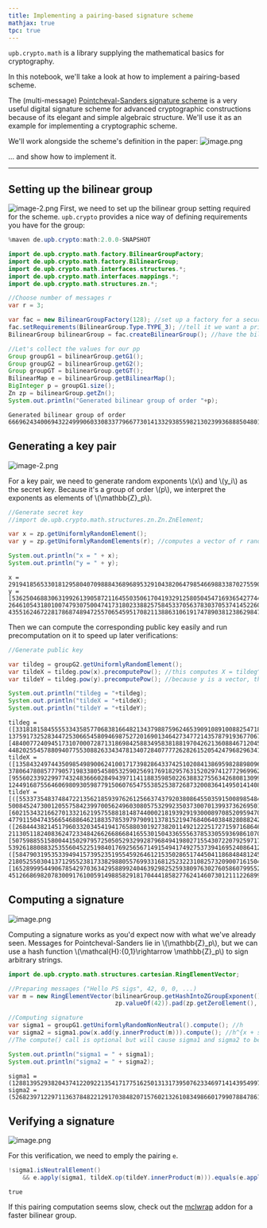 ```yaml
---
title: Implementing a pairing-based signature scheme
mathjax: true
tpc: true
---
```


`upb.crypto.math` is a library supplying the mathematical basics for cryptography.

In this notebook, we'll take a look at how to implement a pairing-based scheme.

The (multi-message) [Pointcheval-Sanders signature scheme](https://eprint.iacr.org/2015/525) is a very useful digital signature scheme for advanced cryptographic constructions because of its elegant and simple algebraic structure. We'll use it as an example for implementing a cryptographic scheme.

We'll work alongside the scheme's definition in the paper:
![image.png](attachment:image.png)

... and show how to implement it. 

<hr>

## Setting up the bilinear group

![image-2.png](attachment:image-2.png)
First, we need to set up the bilinear group setting required for the scheme. `upb.crypto` provides a nice way of defining requirements you have for the group:


```java
%maven de.upb.crypto:math:2.0.0-SNAPSHOT
```


```java
import de.upb.crypto.math.factory.BilinearGroupFactory;
import de.upb.crypto.math.factory.BilinearGroup;
import de.upb.crypto.math.interfaces.structures.*;
import de.upb.crypto.math.interfaces.mappings.*;
import de.upb.crypto.math.structures.zn.*;

//Choose number of messages r
var r = 3;

var fac = new BilinearGroupFactory(128); //set up a factory for a security parameter 128 curve
fac.setRequirements(BilinearGroup.Type.TYPE_3); //tell it we want a prime-order type 3 setting
BilinearGroup bilinearGroup = fac.createBilinearGroup(); //have the bilinear group generated

//Let's collect the values for our pp
Group groupG1 = bilinearGroup.getG1();
Group groupG2 = bilinearGroup.getG2();
Group groupGT = bilinearGroup.getGT();
BilinearMap e = bilinearGroup.getBilinearMap();
BigInteger p = groupG1.size();
Zn zp = bilinearGroup.getZn();
System.out.println("Generated bilinear group of order "+p);
```

    Generated bilinear group of order 66696243400694322499906033083377966773014133293855982130239936888504801018589797


## Generating a key pair

![image-2.png](attachment:image-2.png)

For a key pair, we need to generate random exponents \\(x\\) and \\(y_i\\) as the secret key. Because it's a group of order \\(p\\), we interpret the exponents as elements of \\(\mathbb{Z}_p\\). 


```java
//Generate secret key
//import de.upb.crypto.math.structures.zn.Zn.ZnElement;

var x = zp.getUniformlyRandomElement();
var y = zp.getUniformlyRandomElements(r); //computes a vector of r random numbers y_0, ..., y_(r-1)

System.out.println("x = " + x);
System.out.println("y = " + y);
```

    x = 29194185653301812958040709888436896895329104382064798546698833870275590673965350
    y = [53625046883063199261390587211645503506170419329125805045471693654277445529005099, 26461054318010074793075004741731802338825758453370563783037053741452260718536308, 4355162467228178687489472557065459517082113886310619174789038123862984715146084]


Then we can compute the corresponding public key easily and run precomputation on it to speed up later verifications:


```java
//Generate public key

var tildeg = groupG2.getUniformlyRandomElement();
var tildeX = tildeg.pow(x).precomputePow(); //this computes X = tildeg^x as above and runs precomputations to speed up later pow() calls on tildeX
var tildeY = tildeg.pow(y).precomputePow(); //because y is a vector, this yields a vector of values tildeg.pow(y_0), tildeg.pow(y_1), ...
```


```java
System.out.println("tildeg = "+tildeg);
System.out.println("tildeX = "+tildeX);
System.out.println("tildeY = "+tildeY);
```

    tildeg = ([33181815845555334358577068381664821343798875962465390910891008825471831131230775, 13759173252834472530665458094698752720169013464273477214357879193677067897449538],[48400772409451731070007287131869842588349583818819704262136088467120452819539790, 44820255457880940775530882633434781340728407777262826152054247968296341908849032])
    tildeX = ([13584324974435098549890062410017173982864337425102084138695982889809632998987227, 37806478085777905719833805458053259025691769182957631520297412772969962894315987],[9556023392299774324836660284943971141188359850226388327556342680813099235169562, 12449168755646069809305987791506076547553852538726873200836414950141408402510708])
    tildeY = [([55337354837484722135621859397626125663743792038086455035915008985484015380522545, 50084524730012055758423997005624960308057532992350373007013993736269501011244075],[6021534321662701332162195755881814874400021819392919300089708520959470560281539, 47791150474356654688646218835785397979091137815219476840640384828088242493694229]), ([26844438214517960332034541941765880301927382011492122251727159716864605853348952, 21130511824083624723348426626686684165530150433655563785330559369861070369165285],[50759885515800441502979572505052932992879684941980271554307220792597178636225556, 53926188088325355604522519840176925656714915494174927537394169524086412586147074]), ([58479031953533949415739523519554592646121535028651744504118684848124535149066759, 21805255030413712955238173382988055769933168125232231082573209007161504496688644],[16528999544906785429703634295889924046392982525938097630276058607995523619567788, 45126686982078300917610059149885829181704441858277624146073012111226899571457054])]





## Computing a signature

![image.png](attachment:image.png)

Computing a signature works as you'd expect now with what we've already seen. Messages for Pointcheval-Sanders lie in \\(\mathbb{Z}_p\\), but we can use a hash function \\(\mathcal{H}:\{0,1\}\rightarrow \mathbb{Z}_p\\) to sign arbitrary strings.


```java
import de.upb.crypto.math.structures.cartesian.RingElementVector;

//Preparing messages ("Hello PS sigs", 42, 0, 0, ...)
var m = new RingElementVector(bilinearGroup.getHashIntoZGroupExponent().hashIntoStructure("Hello PS sigs"), 
                              zp.valueOf(42)).pad(zp.getZeroElement(), r);

//Computing signature
var sigma1 = groupG1.getUniformlyRandomNonNeutral().compute(); //h
var sigma2 = sigma1.pow(x.add(y.innerProduct(m))).compute(); //h^{x + sum(y_i*m_i)}
//The compute() call is optional but will cause sigma1 and sigma2 to be computed concurrently in the background.
```


```java
System.out.println("sigma1 = " + sigma1);
System.out.println("sigma2 = " + sigma2);
```

    sigma1 = (12881395293820437412209221354171775162501313173950762334697141439549977730221868,43275778414801488770710658570270478043470714315195944264453702745904095124331885)
    sigma2 = (52682397122971136378482212917038482071576021326108349866017990788478610130228920,42718363354394888611417510515057317933591529131017082195256278823082542109388199)


## Verifying a signature

![image.png](attachment:image.png)

For this verification, we need to emply the pairing `e`.


```java
!sigma1.isNeutralElement() 
    && e.apply(sigma1, tildeX.op(tildeY.innerProduct(m))).equals(e.apply(sigma2, tildeg))
```




    true



If this pairing computation seems slow, check out the [mclwrap](https://github.com/upbcuk/upb.crypto.mclwrap) addon for a faster bilinear group.
